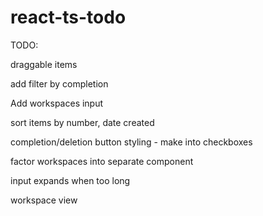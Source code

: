 # react-ts-todo

TODO:

draggable items

add filter by completion

Add workspaces input

sort items by number, date created

completion/deletion button styling - make into checkboxes

factor workspaces into separate component

input expands when too long

workspace view
